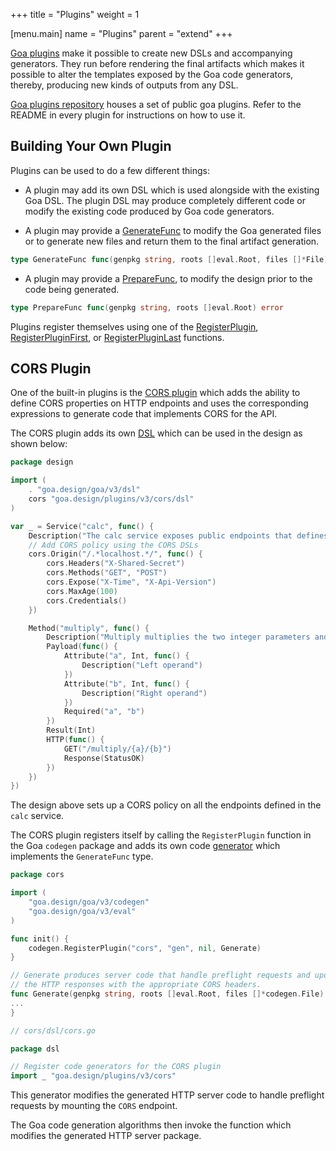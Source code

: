 +++
title = "Plugins"
weight = 1

[menu.main]
name = "Plugins"
parent = "extend"
+++

[Goa plugins](https://godoc.org/github.com/goadesign/plugins) make it possible
to create new DSLs and accompanying generators. They run before rendering the
final artifacts which makes it possible to alter the templates exposed by the
Goa code generators, thereby, producing new kinds of outputs from any DSL.

[Goa plugins repository](https://github.com/goadesign/plugins) houses a set of
public goa plugins. Refer to the README in every plugin for instructions on
how to use it.

## Building Your Own Plugin

Plugins can be used to do a few different things:

* A plugin may add its own DSL which is used alongside with the existing Goa
  DSL. The plugin DSL may produce completely different code or modify the
  existing code produced by Goa code generators.

* A plugin may provide a
  [GenerateFunc](https://godoc.org/goa.design/goa/v3/codegen#GenerateFunc) to
  modify the Goa generated files or to generate new files and return them to the
  final artifact generation.

```go
type GenerateFunc func(genpkg string, roots []eval.Root, files []*File) ([]*File, error)
```

* A plugin may provide a
  [PrepareFunc](https://godoc.org/goa.design/goa/v3/codegen#PrepareFunc), to modify
  the design prior to the code being generated.

```go
type PrepareFunc func(genpkg string, roots []eval.Root) error
```

Plugins register themselves using one of the
[RegisterPlugin](https://godoc.org/goa.design/goa/v3/codegen#RegisterPlugin),
[RegisterPluginFirst](https://godoc.org/goa.design/goa/v3/codegen#RegisterPluginFirst),
or
[RegisterPluginLast](https://godoc.org/goa.design/goa/v3/codegen#RegisterPlugin)
functions.

## CORS Plugin

One of the built-in plugins is the
[CORS plugin](https://github.com/goadesign/plugins/tree/v3/cors) which adds
the ability to define CORS properties on HTTP endpoints and uses the
corresponding expressions to generate code that implements CORS for the API.

The CORS plugin adds its own
[DSL](https://godoc.org/github.com/goadesign/plugins/cors/dsl)
which can be used in the design as shown below:

```go
package design

import (
	. "goa.design/goa/v3/dsl"
	cors "goa.design/plugins/v3/cors/dsl"
)

var _ = Service("calc", func() {
	Description("The calc service exposes public endpoints that defines CORS policy.")
	// Add CORS policy using the CORS DSLs
	cors.Origin("/.*localhost.*/", func() {
		cors.Headers("X-Shared-Secret")
		cors.Methods("GET", "POST")
		cors.Expose("X-Time", "X-Api-Version")
		cors.MaxAge(100)
		cors.Credentials()
	})

	Method("multiply", func() {
		Description("Multiply multiplies the two integer parameters and returns the results.")
		Payload(func() {
			Attribute("a", Int, func() {
				Description("Left operand")
			})
			Attribute("b", Int, func() {
				Description("Right operand")
			})
			Required("a", "b")
		})
		Result(Int)
		HTTP(func() {
			GET("/multiply/{a}/{b}")
			Response(StatusOK)
		})
	})
})
```

The design above sets up a CORS policy on all the endpoints defined in the
`calc` service.

The CORS plugin registers itself by calling the `RegisterPlugin` function in the
Goa `codegen` package and adds its own code
[generator](https://godoc.org/github.com/goadesign/plugins/cors#Generate) which
implements the `GenerateFunc` type.

```go
package cors

import (
	"goa.design/goa/v3/codegen"
	"goa.design/goa/v3/eval"
)

func init() {
	codegen.RegisterPlugin("cors", "gen", nil, Generate)
}

// Generate produces server code that handle preflight requests and updates
// the HTTP responses with the appropriate CORS headers.
func Generate(genpkg string, roots []eval.Root, files []*codegen.File) ([]*codegen.File, error) {
...
}
```
```go
// cors/dsl/cors.go

package dsl

// Register code generators for the CORS plugin
import _ "goa.design/plugins/v3/cors"
```

This generator modifies the generated HTTP server code to handle preflight
requests by mounting the `CORS` endpoint.

The Goa code generation algorithms then invoke the function which modifies the
generated HTTP server package.
